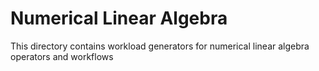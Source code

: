 # Numerical Linear Algebra

This directory contains workload generators for numerical linear algebra operators and workflows
